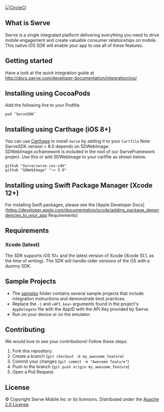 [![CircleCI](https://circleci.com/gh/Swrve/swrve-ios-sdk/tree/release-8_13_1.svg?style=shield)](https://circleci.com/gh/Swrve/swrve-ios-sdk/tree/release-8_13_1)

What is Swrve
-------------
Swrve is a single integrated platform delivering everything you need to drive mobile engagement and create valuable consumer relationships on mobile.  
This native iOS SDK will enable your app to use all of these features.

Getting started
---------------
Have a look at the quick integration guide at http://docs.swrve.com/developer-documentation/integration/ios/

Installing using CocoaPods
--------------------------
Add the following line to your Podfile
```
pod ‘SwrveSDK’
```
Installing using Carthage (iOS 8+)
--------------------------
You can use [Carthage](https://github.com/Carthage/Carthage) to install `Swrve` by adding it to your `Cartfile`
Note SwrveSDK version > 8.0 depends on SDWebImage. SDWebImage.xcframework is included in the root of our SwrveFramework project.
Use this or add SDWebImage to your cartflie as shown below.

```
github "Swrve/swrve-ios-sdk"
github "SDWebImage" "~> 5.0"
```
Installing using Swift Package Manager (Xcode 12+)
--------------------------
For installing Swift packages, please see the [Apple Developer Docs](https://developer.apple.com/documentation/xcode/adding_package_dependencies_to_your_app
Requirements) 

Requirements
------------
### Xcode (latest)
The SDK supports iOS 10+ and the latest version of Xcode (Xcode 10.1, as the time of writing). The SDK will handle older versions of the OS with a dummy SDK.

Sample Projects
-------------------
- The [samples](samples) folder contains several sample projects that include integration instructions and demonstrate best practices.
- Replace the  `-1` and `<API_key>` arguments found in the project's `AppDelegate` file with the AppID with the API Key provided by Swrve.
- Run on your device or on the emulator.

Contributing
------------
We would love to see your contributions! Follow these steps:

1. Fork this repository.
2. Create a branch (`git checkout -b my_awesome_feature`)
3. Commit your changes (`git commit -m "Awesome feature"`)
4. Push to the branch (`git push origin my_awesome_feature`)
5. Open a Pull Request.

License
-------
© Copyright Swrve Mobile Inc or its licensors. Distributed under the [Apache 2.0 License](LICENSE).

